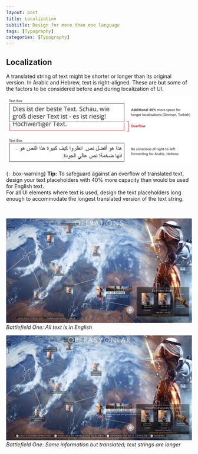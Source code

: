 ```yaml
---
layout: post
title: Localization
subtitle: Design for more than one language
tags: [Typography]
categories: [Typography]
---
```


## Localization
A translated string of text might be shorter or longer than its original version. In Arabic and Hebrew, text is right-aligned. These are but some of the factors to be considered before and during localization of UI.

![Localization Usage](/img/Localization_text.png)  

{: .box-warning}
**Tip:** To safeguard against an overflow of translated text, design your text placeholders with 40% more capacity than would be used for English text.  
For all UI elements where text is used, design the text placeholders long enough to accommodate the longest translated version of the text string.

<br>

![English Usage](/img/Localization_english.jpg)  
_Battlefield One: All text is in English_

![Translation Usage](/img/Localization_translation.jpg)  
_Battlefield One: Same information but translated; text strings are longer_
